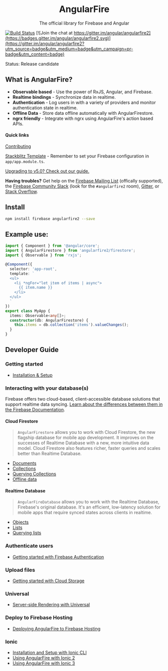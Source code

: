<p align="center">
  <h1 align="center">AngularFire</h1>
  <p align="center">The official library for Firebase and Angular</p>
</p>

[![Build Status](https://travis-ci.org/angular/angularfire2.svg?branch=master)](https://travis-ci.org/angular/angularfire2) [![Join the chat at https://gitter.im/angular/angularfire2](https://badges.gitter.im/angular/angularfire2.svg)](https://gitter.im/angular/angularfire2?utm_source=badge&utm_medium=badge&utm_campaign=pr-badge&utm_content=badge)

Status: Release candidate

## What is AngularFire?

- **Observable based** - Use the power of RxJS, Angular, and Firebase.
- **Realtime bindings** - Synchronize data in realtime.
- **Authentication** - Log users in with a variety of providers and monitor authentication state in realtime.
- **Offline Data** - Store data offline automatically with AngularFirestore.
- **ngrx friendly** - Integrate with ngrx using AngularFire's action based APIs.

#### Quick links
[Contributing](CONTRIBUTING.md)

[Stackblitz Template](https://stackblitz.com/edit/angular-1iment) - Remember to set your Firebase configuration in `app/app.module.ts`.

[Upgrading to v5.0? Check out our guide.](docs/version-5-upgrade.md)

**Having troubles?** Get help on the [Firebase Mailing List](https://groups.google.com/forum/#!forum/firebase-talk) (offically supported), the [Firebase Community Slack](https://firebase.community/) (look for the `#angularfire2` room), [Gitter](https://gitter.im/angular/angularfire2), or [Stack Overflow](https://stackoverflow.com/questions/tagged/angularfire2).

## Install

```bash
npm install firebase angularfire2 --save
```

## Example use:

```ts
import { Component } from '@angular/core';
import { AngularFirestore } from 'angularfire2/firestore';
import { Observable } from 'rxjs';

@Component({
  selector: 'app-root',
  template: `
  <ul>
    <li *ngFor="let item of items | async">
      {{ item.name }}
    </li>
  </ul>
  `
})
export class MyApp {
  items: Observable<any[]>;
  constructor(db: AngularFirestore) {
    this.items = db.collection('items').valueChanges();
  }
}
```

## Developer Guide

### Getting started

- [Installation & Setup](docs/install-and-setup.md)

### Interacting with your database(s)

Firebase offers two cloud-based, client-accessible database solutions that support realtime data syncing. [Learn about the differences between them in the Firebase Documentation](https://firebase.google.com/docs/firestore/rtdb-vs-firestore).

#### Cloud Firestore

> `AngularFirestore` allows you to work with Cloud Firestore, the new flagship database for mobile app development. It improves on the successes of Realtime Database with a new, more intuitive data model. Cloud Firestore also features richer, faster queries and scales better than Realtime Database.

- [Documents](docs/firestore/documents.md)
- [Collections](docs/firestore/collections.md)
- [Querying Collections](docs/firestore/querying-collections.md)
- [Offline data](docs/firestore/offline-data.md)

#### Realtime Database

> `AngularFireDatabase` allows you to work with the Realtime Database, Firebase's original database. It's an efficient, low-latency solution for mobile apps that require synced states across clients in realtime.

- [Objects](docs/rtdb/objects.md)
- [Lists](docs/rtdb/lists.md)
- [Querying lists](docs/rtdb/querying-lists.md)

### Authenticate users

- [Getting started with Firebase Authentication](docs/auth/getting-started.md)

### Upload files
- [Getting started with Cloud Storage](docs/storage/storage.md)

### Universal
- [Server-side Rendering with Universal](docs/server-side-rendering.md)

### Deploy to Firebase Hosting

- [Deploying AngularFire to Firebase Hosting](docs/deploying-angularfire-to-firebase.md)

### Ionic

- [Installation and Setup with Ionic CLI](docs/ionic/cli.md)
- [Using AngularFire with Ionic 2](docs/ionic/v2.md)
- [Using AngularFire with Ionic 3](docs/ionic/v3.md)
